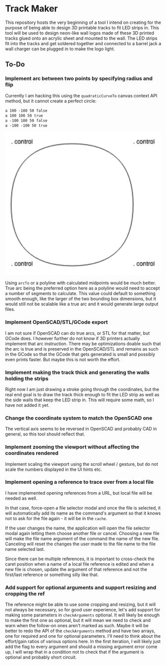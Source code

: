 # Track Maker

This repository hosts the very beginning of a tool I intend on creating for the
purpose of being able to design 3D printable tracks to fit LED strips in. This
tool will be used to design neon-like wall logos made of these 3D printed tracks
glued onto an acrylic sheet and mounted to the wall. The LED strips fit into the
tracks and get soldered together and connected to a barrel jack a wall charger
can be plugged in to make the logo light.

## To-Do

### Implement arc between two points by specifying radius and flip

Currently I am hacking this using the `quadraticCurveTo` canvas context API
method, but it cannot create a perfect circle:

```
a 100 -100 50 false
a 100 100 50 true
a -100 100 50 false
a -100 -100 50 true
```

![](circle.png)

Using `arcTo` or a polyline with calculated midpoints would be much better. True
arc being the preferred option here as a polyline would need to accept a number
of segments to calculate. This value could default to something smooth enough,
like the larger of the two bounding box dimensions, but it would still not be
scalable like a true arc and it would generate large output files.

### Implement OpenSCAD/STL/GCode export

I am not sure if OpenSCAD can do true arcs, or STL for that matter, but GCode
does. I however further do not know if 3D printers actually implement that arc
instruction. There may be optimizations doable such that the arc is true and is
preserved in the OpenSCAD/STL and remains as such in the GCode so that the GCode
that gets generated is small and possibly even prints faster. But maybe this is
not worth the effort.

### Implement making the track thick and generating the walls holding the strips

Right now I am just drawing a stroke going through the coordinates, but the real
end goal is to draw the track thick enough to fit the LED strip as well as the
side walls that keep the LED strip in. This will require some math, so I have
not added it yet.

### Change the coordinate system to match the OpenSCAD one

The vertical axis seems to be reversed in OpenSCAD and probably CAD in general,
so this tool should reflect that.

### Implement zooming the viewport without affecting the coordinates rendered

Implement scaling the viewport using the scroll wheel / gesture, but do not
scale the numbers displayed in the UI hints etc.

### Implement opening a reference to trace over from a local file

I have implemented opening references from a URL, but local file will be needed
as well.

In that case, force-open a file selector modal and once the file is selected, it
will automatically add its name as the command's argument so that it knows not
to ask for the file again - it will be in the `cache`.

If the user changes the name, the application will open the file selector modal
again letting them choose another file or cancel. Choosing a new file will make
the file name argument of the command the name of the new file. Canceling will
reset the changes the user made to the file name to the file name selected last.

Since there can be multiple references, it is important to cross-check the caret
position when a name of a local file reference is edited and when a new file is
chosen, update the argument of that reference and not the first/last reference
or something silly like that.

### Add support for optional arguments and support resizing and cropping the ref

The reference might be able to use some cropping and resizing, but it will not
always be necessary, so for good user experience, let's add support for making
some parameters in `checkArguments` optional. It will likely be enough to make
the first one as optional, but it will mean we need to check and warn when the
follow-on ones aren't marked as such. Maybe it will be better to redo the API of
the `checkArguments` method and have two arrays, one for required and one for
optional parameters. I'll need to think about the effort/gain ratios of various
options here. In the first iteration, I will likely just add the flag to every
argument and should a missing argument error come up, I will wrap that in a
condition not to check that if the argument is optional and probably short
circuit.
